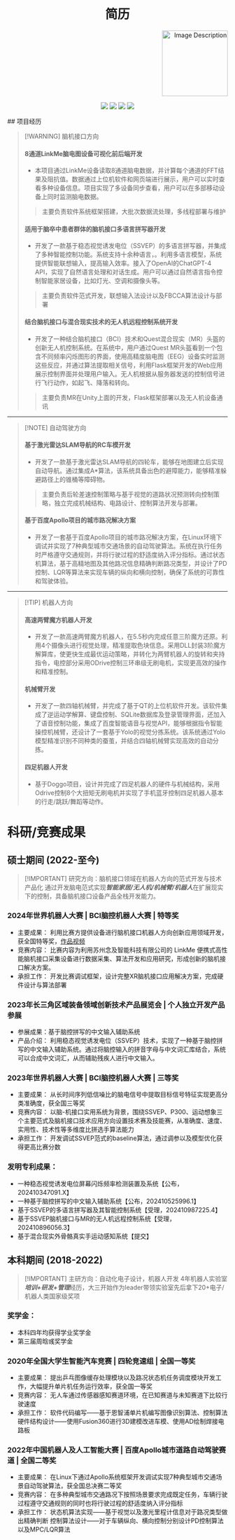<h1 align = "center">简历</h1>
<div align="right">
    <img src="https://imgpool.protodrive.xyz/img/yank-note-picgo-img-20241105215145.png" alt="Image Description" width="150" />
</div>

<p align = "center">    
<img  src="https://img.shields.io/badge/硕士-8A2BE2" />
<img  src="https://img.shields.io/badge/华东理工大学%20-控制工程-blue" />
<img  src="https://img.shields.io/badge/本科-8A2BE2" />
<img  src="https://img.shields.io/badge/中国计量大学%20-自动化系-blue" />
</p>
## 项目经历

> [!WARNING] 脑机接口方向
> #### 8通道LinkMe脑电图设备可视化前后端开发
> - 本项目通过LinkMe设备读取8通道脑电数据，并计算每个通道的FFT结果及阻抗值。数据通过上位机软件和网页端进行展示，用户可以实时查看多种设备信息。项目实现了多设备同步查看，用户可以在多部移动设备上同时监测脑电数据。
> > 主要负责软件系统框架搭建，大批次数据流处理，多线程部署与维护
> #### 适用于脑卒中患者群体的脑机接口多语言拼写器开发
> - 开发了一款基于稳态视觉诱发电位（SSVEP）的多语言拼写器，并集成了多种智能控制功能。系统支持十余种语言，。利用多语言模型，系统提供智能联想输入，提高输入效率。接入了OpenAI的ChatGPT-4 API，实现了自然语言处理和对话生成。用户可以通过自然语言指令控制智能家居设备，比如灯光、空调和摄像头等。
>  > 主要负责软件范式开发，联想输入法设计以及FBCCA算法设计与部署
> #### 结合脑机接口与混合现实技术的无人机远程控制系统开发
> - 开发了一种结合脑机接口（BCI）技术和Quest混合现实（MR）头盔的创新无人机控制系统。在系统中，用户通过Quest MR头盔看到一个包含不同频率闪烁图形的界面，使用高精度脑电图（EEG）设备实时监测这些反应，并通过算法提取相关信号，利用Flask框架开发的Web应用展示控制界面并处理用户输入。无人机根据从服务器发送的控制信号进行飞行动作，如起飞、降落和转向。
>  > 主要负责MR在Unity上面的开发，Flask框架部署以及无人机设备通讯

---

> [!NOTE] 自动驾驶方向
> #### 基于激光雷达SLAM导航的RC车模开发
>- 开发了一款基于激光雷达SLAM导航的四轮车，能够在地图建立后实现自动导航。通过集成A*算法，该系统具备出色的避障能力，能够精准躲避路径上的锥桶等障碍物。
>>主要负责后轮差速控制策略与基于视觉的道路状况预测转向控制策略，独立完成机械结构、电路设计、控制算法开发与部署。
> 
> #### 基于百度Apollo项目的城市路况解决方案
>- 开发了一套基于百度Apollo项目的城市路况解决方案，在Linux环境下调试并实现了7种典型城市交通场景的自动驾驶算法。系统在执行任务时严格遵守交通规则，并将行驶过程的舒适度纳入评分指标。通过状态机算法，基于高精地图及其他路况信息精确判断路况类型，并设计了PD控制、LQR等算法来实现车辆的纵向和横向控制，确保了系统的可靠性和驾驶体验。
---
> [!TIP] 机器人方向
> #### 高速两臂魔方机器人开发
> - 开发了一款高速两臂魔方机器人，在5.5秒内完成任意三阶魔方还原。利用4个摄像头进行视觉处理，精准提取色块信息。采用DLL封装3阶魔方解算库，使更快生成最优运动策略，并转化为两臂机器人的旋转和夹持指令，电控部分采用ODrive控制三环串级无刷电机，实现更高效的操作和精准控制。
> #### 机械臂开发
> - 开发了一款四轴机械臂，并完成了基于QT的上位机软件开发。该软件集成了逆运动学解算、键盘控制、SQLite数据库及登录管理界面，还加入了语音控制功能，集成了百度智能语音与视觉API，能够根据指令智能操控机械臂，还设计了一套基于Yolo的视觉分拣系统。该系统通过Yolo模型精准识别不同种类的蚕茧，并结合四轴机械臂实现高效的自动分拣。
> 
> #### 四足机器人开发
> - 基于Doggo项目，设计并完成了四足机器人的硬件与机械结构，采用Odrive控制8个大扭矩无刷电机并实现了手机蓝牙控制四足机器人基本的行走/跳跃/舞蹈等动作。

# 科研/竞赛成果
## 硕士期间 (2022-至今)

> [!IMPORTANT] 研究方向：脑机接口领域在机器人方向的范式开发与技术产品化
> 通过开发脑电范式实现***智能家居/无人机/机械臂/机器人***在扩展现实下的控制，具备脑机接口设备产品全栈开发能力。

### 2024年世界机器人大赛 | BCI脑控机器人大赛 | 特等奖
- 主要成果：
    利用比赛方提供设备进行脑机接口机器人方向创新应用领域开发，获全国特等奖，[作品视频](https://www.bilibili.com/video/BV1j2nfeuEw9/?share_source=copy_web&vd_source=5c96f762c988c468ce28dd44872b19b8)
- 竞赛内容：
    比赛内容为利用苏州念及智能科技有限公司的 LinkMe 便携式高性能脑机接口采集设备进行数据采集、算法开发和应用研究，形成创新的脑机接口解决方案。
- 承担工作：
    开发比赛调试框架，设计完整XR脑机接口应用解决方案，完成硬件设计与算法部署

### 2023年长三角区域装备领域创新技术产品展览会 | 个人独立开发产品参展
- 参展成果：基于脑控拼写的中文输入辅助系统
- 产品介绍：
    利用稳态视觉诱发电位（SSVEP）技术，实现了一种基于脑控拼写的中文输入辅助系统。通过将脑控输入的拼音字母与中文词汇库结合，系统可以合成中文词汇，从而辅助残疾人进行中文输入。
    

### 2023年世界机器人大赛 | BCI脑控机器人大赛 | 三等奖
- 主要成果：
    从长时间序列低信噪比的脑电信号中提取目标信号特征实现更高分类准确度，获全国三等奖
- 竞赛内容：
    以脑-机接口实用系统为背景，围绕SSVEP、P300、运动想象三个主要范式及脑机接口技术应用方向设置技术赛及技能赛，从准确度、速度、实用性、技术性等多维度比拼选手算法能力
- 承担工作：
    开发调试SSVEP范式的baseline算法，通过调参以及模型优化获得更高比赛分数


### 发明专利成果：
- 一种稳态视觉诱发电位屏幕闪烁频率检测装置及系统【公布，202410347091.X】
- 一种基于脑控拼写的中文输入辅助系统【公布，202410525996.1】
- 基于SSVEP的多语言拼写器及其智能控制系统【受理，202410987225.4】
- 基于SSVEP脑机接口与MR的无人机远程控制系统【受理，202410896056.3】
- 基于混合现实外骨骼真实手运动感知系统【提交】


## 本科期间 (2018-2022)
> [!IMPORTANT] 主研方向：自动化电子设计，机器人开发
> 4年机器人实验室***培训+研发+管理***经历，大三开始作为leader带领实验室先后拿下20+电子/机器人类国家级奖项
### 奖学金：
- 本科四年均获得学业奖学金
- 第三届周晗彧奖学金
### 2020年全国大学生智能汽车竞赛 | 四轮竞速组 | 全国一等奖
- 主要成果：
    提出乒乓图像缓存处理模块以及路况状态机任务调度模块开发工作，大幅提升单片机任务运行效率，获全国一等奖
- 竞赛内容：
    无人车通过传感器感知赛道环境，在已知赛道与未知赛道下比较行驶速度
- 承担工作：
    软件代码编写——基于恩智浦单片机编写图像识别算法、控制算法
    硬件结构设计——使用Fusion360进行3D建模改进车模、使用AD绘制焊接电路板

### 2022年中国机器人及人工智能大赛 | 百度Apollo城市道路自动驾驶赛道 | 全国二等奖
- 主要成果：
    在Linux下通过Apollo系统框架开发调试实现7种典型城市交通场景自动驾驶算法，获全国总决赛二等奖
- 竞赛内容：
    在多种典型城市交通路况下按照场景要求完成既定任务，车辆行驶过程遵守交通规则的同时也将行驶过程的舒适度纳入评分指标
- 承担工作：
	状态机算法实现——基于视觉以及激光里程计信息对于路况类型做出精确判断
    控制算法设计——对于车辆纵向、横向控制分别设计PD控制算法以及MPC/LQR算法

